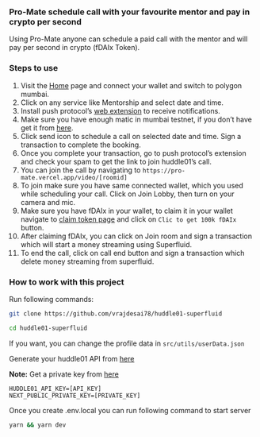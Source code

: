 ### Pro-Mate schedule call with your favourite mentor and pay in crypto per second

Using Pro-Mate anyone can schedule a paid call with the mentor and will pay per second in crypto (fDAIx Token).  

### Steps to use

1. Visit the [Home](https://pro-mate.vercel.app/) page and connect your wallet and switch to polygon mumbai. 
2. Click on any service like Mentorship and select date and time. 
3. Install push protocol’s [web extension](https://chrome.google.com/webstore/detail/push-staging-protocol-alp/bjiennpmhdcandkpigcploafccldlakj) to receive notifications. 
3. Make sure you have enough matic in mumbai testnet, if you don’t have get it from [here](https://mumbaifaucet.com/). 
4. Click send icon to schedule a call on selected date and time. Sign a transaction to complete the booking. 
5. Once you complete your transaction, go to push protocol’s extension and check your spam to get the link to join huddle01’s call. 
6. You can join the call by navigating to `https://pro-mate.vercel.app/video/[roomid]`
7. To join make sure you have same connected wallet, which you used while scheduling your call. Click on Join Lobby, then turn on your camera and mic. 
8. Make sure you have fDAIx in your wallet, to claim it in your wallet navigate to [claim token page](https://pro-mate.vercel.app/claim) and click on `Clic to get 100k fDAIx` button. 
9. After claiming fDAIx, you can click on Join room and sign a transaction which will start a money streaming using Superfluid. 
10. To end the call, click on call end button and sign a transaction which delete money streaming from superfluid. 

### How to work with this project

Run following commands: 
 ```bash 
git clone https://github.com/vrajdesai78/huddle01-superfluid
```
 ```bash 
cd huddle01-superfluid
```
If you want, you can change the profile data in `src/utils/userData.json`

Generate your huddle01 API from [here](https://huddle01.com/docs/apis/api-key) 

**Note:** Get a private key from [here](https://gist.github.com/vrajdesai78/a6c1839f8e2aa7b347547537b48c08f1)

```
HUDDLE01_API_KEY=[API_KEY]
NEXT_PUBLIC_PRIVATE_KEY=[PRIVATE_KEY]
``` 
Once you create .env.local you can run following command to start server
```bash
yarn && yarn dev
```
